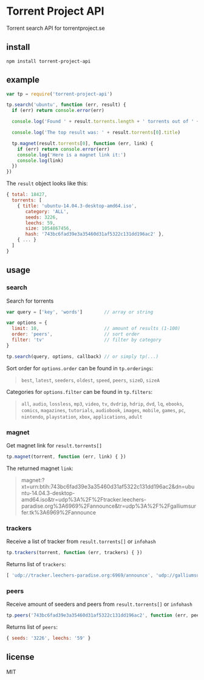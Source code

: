 # Torrent Project API
Torrent search API for torrentproject.se

## install

```
npm install torrent-project-api
```

## example

```js
var tp = require('torrent-project-api')

tp.search('ubuntu', function (err, result) {
  if (err) return console.error(err)

  console.log('Found ' + result.torrents.length + ' torrents out of ' + result.total + ' results.')

  console.log('The top result was: ' + result.torrents[0].title)

  tp.magnet(result.torrents[0], function (err, link) {
    if (err) return console.error(err)
    console.log('Here is a magnet link it:')
    console.log(link)
  })
})
```

The `result` object looks like this:

```js
{ total: 18427,
  torrents: [
    { title: 'ubuntu-14.04.3-desktop-amd64.iso',
       category: 'ALL',
       seeds: 3226,
       leechs: 59,
       size: 1054867456,
       hash: '743bc6fad39e3a35460d31af5322c131dd196ac2' },
    { ... }
  ]
}
```

## usage

### search

Search for torrents

```js
var query = ['key', 'words']        // array or string

var options = {
  limit: 10,                        // amount of results (1-100)
  order: 'peers',                   // sort order
  filter: 'tv'                      // filter by category
}

tp.search(query, options, callback) // or simply tp(...)
```

Sort order for `options.order` can be found in `tp.orderings`:
> `best`, `latest`, `seeders`, `oldest`, `speed`, `peers`, `sizeD`, `sizeA`

Categories for `options.filter` can be found in `tp.filters`:
> `all`, `audio`, `lossless`, `mp3`, `video`, `tv`, `dvdrip`, `hdrip`, `dvd`, `lq`, `ebooks`, `comics`, `magazines`, `tutorials`, `audiobook`, `images`, `mobile`, `games`, `pc`, `nintendo`, `playstation`, `xbox`, `applications`, `adult`

### magnet

Get magnet link for `result.torrents[]`

```js
tp.magnet(torrent, function (err, link) { })
```

The returned magnet `link`:
> magnet:?xt=urn:btih:743bc6fad39e3a35460d31af5322c131dd196ac2&dn=ubuntu-14.04.3-desktop-amd64.iso&tr=udp%3A%2F%2Ftracker.leechers-paradise.org%3A6969%2Fannounce&tr=udp%3A%2F%2Fgalliumsurfer.tk%3A6969%2Fannounce

### trackers

Receive a list of tracker from `result.torrents[]` or `infohash`

```js
tp.trackers(torrent, function (err, trackers) { })
```

Returns list of `trackers`:
```js
[ 'udp://tracker.leechers-paradise.org:6969/announce', 'udp://galliumsurfer.tk:6969/announce', ... ]
```
### peers

Receive amount of seeders and peers from `result.torrents[]` or `infohash`

```js
tp.peers('743bc6fad39e3a35460d31af5322c131dd196ac2', function (err, peers) { })
```

Returns list of `peers`:
```js
{ seeds: '3226', leechs: '59' }
```

## license

MIT